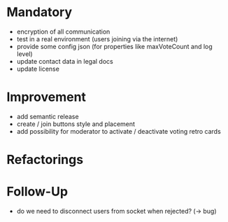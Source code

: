 # Mandatory

- encryption of all communication
- test in a real environment (users joining via the internet)
- provide some config json (for properties like maxVoteCount and log level)
- update contact data in legal docs
- update license

# Improvement

- add semantic release
- create / join buttons style and placement
- add possibility for moderator to activate / deactivate voting retro cards

# Refactorings

# Follow-Up

- do we need to disconnect users from socket when rejected? (-> bug)
